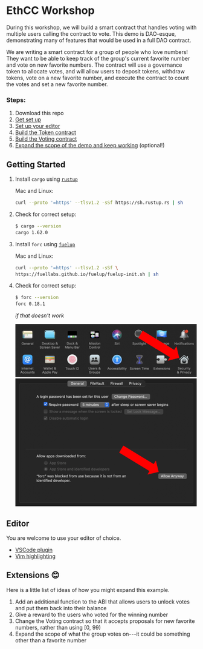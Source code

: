 # EthCC Workshop

During this workshop, we will build a smart contract that handles voting with multiple users calling the contract to vote. This demo is DAO-esque, demonstrating many of features that would be used in a full DAO contract.

We are writing a smart contract for a group of people who love numbers! They want to be able to keep track of the group's current favorite number and vote on new favorite numbers. The contract will use a governance token to allocate votes, and will allow users to deposit tokens, withdraw tokens, vote on a new favorite number, and execute the contract to count the votes and set a new favorite number.

### Steps:
1. Download this repo
2. [Get set up](#getting-started)
3. [Set up your editor](#editor)
4. [Build the Token contract](token/README.md)
5. [Build the Voting contract](voting/README.md)
6. [Expand the scope of the demo and keep working](#extensions-😊) (optional!)

## Getting Started

1. Install `cargo` using [`rustup`](https://www.rust-lang.org/tools/install)

    Mac and Linux:
    ```bash
    curl --proto '=https' --tlsv1.2 -sSf https://sh.rustup.rs | sh
    ```

2. Check for correct setup:

    ```bash
    $ cargo --version
    cargo 1.62.0
    ```

3. Install `forc` using [`fuelup`](https://fuellabs.github.io/sway/v0.18.1/introduction/installation.html#installing-from-pre-compiled-binaries)

    Mac and Linux:
    ```bash
    curl --proto '=https' --tlsv1.2 -sSf \
    https://fuellabs.github.io/fuelup/fuelup-init.sh | sh
    ```

4. Check for correct setup:

    ```bash
    $ forc --version
    forc 0.18.1
    ```

    *if that doesn't work*

    ![open system preferences](images/system_preferences.png)
    ![click allow](images/allow_forc.png)

## Editor

You are welcome to use your editor of choice.

- [VSCode plugin](https://marketplace.visualstudio.com/items?itemName=FuelLabs.sway-vscode-plugin)
- [Vim highlighting](https://github.com/FuelLabs/sway.vim)

## Extensions 😊

Here is a little list of ideas of how you might expand this example.

1. Add an additional function to the ABI that allows users to unlock votes and put them back into their balance
2. Give a reward to the users who voted for the winning number
3. Change the Voting contract so that it accepts proposals for new favorite numbers, rather than using [0, 99)
4. Expand the scope of what the group votes on---it could be something other than a favorite number
